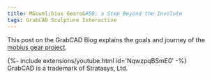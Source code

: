 ```yaml
---
title: M&ouml;bius Gears&#58; a Step Beyond the Involute
tags: GrabCAD Sculpture Interactive
---
```

This post on the GrabCAD Blog explains the goals and journey of the [mobius gear project](https://blog.grabcad.com/blog/2014/10/14/mobius-gears/).

<div>{%- include extensions/youtube.html id='NqwzpqBSmE0' -%}</div>

<div class="article__license">GrabCAD is a trademark of Stratasys, Ltd.</div>